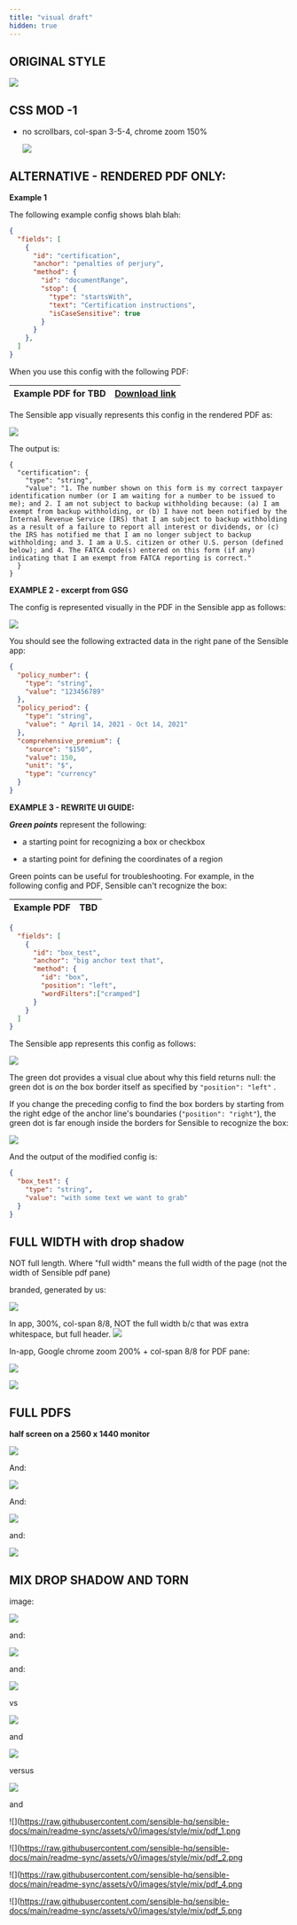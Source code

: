 ```yaml
---
title: "visual draft"
hidden: true
---
```


ORIGINAL STYLE
---


![](https://raw.githubusercontent.com/sensible-hq/sensible-docs/main/readme-sync/assets/v0/images/documentrange_sworn.png)

CSS MOD -1 
----

- no scrollbars, col-span 3-5-4, chrome zoom 150%

  ![](https://raw.githubusercontent.com/sensible-hq/sensible-docs/main/readme-sync/assets/v0/images/style/150.png)

ALTERNATIVE - RENDERED PDF ONLY:
----

**Example 1** 

The following example config shows blah blah:

```json
{
  "fields": [
    {
      "id": "certification",
      "anchor": "penalties of perjury",
      "method": {
        "id": "documentRange",
        "stop": {
          "type": "startsWith",
          "text": "Certification instructions",
          "isCaseSensitive": true
        }
      }
    },
  ]
}
```

When you use this config with the following PDF:

| Example PDF for TBD | [Download link](https://raw.githubusercontent.com/sensible-hq/sensible-docs/main/readme-sync/assets/v0/pdfs/TBD_example.pdf) |
| ------------------- | ------------------------------------------------------------ |
The Sensible app visually represents this config in the rendered PDF as:

![](https://raw.githubusercontent.com/sensible-hq/sensible-docs/main/readme-sync/assets/v0/images/style/pdf_only_1.png)

The output is:

```
{
  "certification": {
    "type": "string",
    "value": "1. The number shown on this form is my correct taxpayer identification number (or I am waiting for a number to be issued to me); and 2. I am not subject to backup withholding because: (a) I am exempt from backup withholding, or (b) I have not been notified by the Internal Revenue Service (IRS) that I am subject to backup withholding as a result of a failure to report all interest or dividends, or (c) the IRS has notified me that I am no longer subject to backup withholding; and 3. I am a U.S. citizen or other U.S. person (defined below); and 4. The FATCA code(s) entered on this form (if any) indicating that I am exempt from FATCA reporting is correct."
  }
}
```



**EXAMPLE 2 - excerpt from GSG**

The config is represented visually in the PDF in the Sensible app as follows:

![](https://raw.githubusercontent.com/sensible-hq/sensible-docs/main/readme-sync/assets/v0/images/style/pdf_2.png)   

You should see the following extracted data in the right pane of the Sensible app:

```json
{
  "policy_number": {
    "type": "string",
    "value": "123456789"
  },
  "policy_period": {
    "type": "string",
    "value": " April 14, 2021 - Oct 14, 2021"
  },
  "comprehensive_premium": {
    "source": "$150",
    "value": 150,
    "unit": "$",
    "type": "currency"
  }
}
```



**EXAMPLE 3 - REWRITE UI GUIDE:**



***Green points*** represent the following:

-  a starting point for recognizing a box or checkbox

-  a starting point for defining the coordinates of a region

Green points can be useful for troubleshooting. For example, in the following config and PDF, Sensible can't recognize the box: 

| Example PDF | TBD  |
| ----------- | ---- |

```json
{
  "fields": [
    {
      "id": "box_test",
      "anchor": "big anchor text that",
      "method": {
        "id": "box",
        "position": "left",
        "wordFilters":["cramped"]
      }
    }
  ]
}
```

The Sensible app represents this config as follows:

![](https://raw.githubusercontent.com/sensible-hq/sensible-docs/main/readme-sync/assets/v0/images/style/pdf_3.png)

The green dot provides a visual clue about why this field returns null: the green dot is *on* the box border itself as specified by `"position": "left"` .



If you change the preceding config to find the box borders by starting from the right edge of the anchor line's boundaries (`"position": "right"`), the green dot is far enough inside the borders for Sensible to recognize the box:

![](https://raw.githubusercontent.com/sensible-hq/sensible-docs/main/readme-sync/assets/v0/images/style/pdf_4.png)

And the output of the modified config is:

```json
{
  "box_test": {
    "type": "string",
    "value": "with some text we want to grab"
  }
}
```

FULL WIDTH with drop shadow
---
NOT full length. Where "full width" means the full width of the page (not the width of Sensible pdf pane)

branded, generated by us:

![](https://raw.githubusercontent.com/sensible-hq/sensible-docs/main/readme-sync/assets/v0/images/style/full_width_1.png)

In app, 300%, col-span 8/8, NOT the full width b/c that was extra whitespace, but full header.
![](https://raw.githubusercontent.com/sensible-hq/sensible-docs/main/readme-sync/assets/v0/images/style/full_width_3.png)

In-app, Google chrome zoom 200% + col-span 8/8 for PDF pane:

![](https://raw.githubusercontent.com/sensible-hq/sensible-docs/main/readme-sync/assets/v0/images/style/full_width_2.png)

![](https://raw.githubusercontent.com/sensible-hq/sensible-docs/main/readme-sync/assets/v0/images/style/full_width_4.png)




FULL PDFS
----

**half screen on a 2560 x 1440 monitor**

![](https://raw.githubusercontent.com/sensible-hq/sensible-docs/main/readme-sync/assets/v0/images/style/full_pdf_1.png)

And:

![](https://raw.githubusercontent.com/sensible-hq/sensible-docs/main/readme-sync/assets/v0/images/style/full_pdf_2.png)

And:

![](https://raw.githubusercontent.com/sensible-hq/sensible-docs/main/readme-sync/assets/v0/images/style/full_pdf_3.png)

and:

![](https://raw.githubusercontent.com/sensible-hq/sensible-docs/main/readme-sync/assets/v0/images/style/full_pdf_4.png)

MIX DROP SHADOW AND TORN
---

image:

![](https://raw.githubusercontent.com/sensible-hq/sensible-docs/main/readme-sync/assets/v0/images/style/mix/pdf_2_crop_width_torn.png)

and:

![](https://raw.githubusercontent.com/sensible-hq/sensible-docs/main/readme-sync/assets/v0/images/style/mix/pdf_3.png)

and:

![](https://raw.githubusercontent.com/sensible-hq/sensible-docs/main/readme-sync/assets/v0/images/style/mix/pdf_3.png)

vs

![](https://raw.githubusercontent.com/sensible-hq/sensible-docs/main/readme-sync/assets/v0/images/style/pdf_1_crop_width.png) 

and

![](https://raw.githubusercontent.com/sensible-hq/sensible-docs/main/readme-sync/assets/v0/images/style/mix/pdf_1_crop_width_torn.png) 

versus

![](https://raw.githubusercontent.com/sensible-hq/sensible-docs/main/readme-sync/assets/v0/images/style/mix/pdf_2_crop_width.png) 

and

![](https://raw.githubusercontent.com/sensible-hq/sensible-docs/main/readme-sync/assets/v0/images/style/mix/pdf_1.png

![](https://raw.githubusercontent.com/sensible-hq/sensible-docs/main/readme-sync/assets/v0/images/style/mix/pdf_2.png

![](https://raw.githubusercontent.com/sensible-hq/sensible-docs/main/readme-sync/assets/v0/images/style/mix/pdf_4.png

![](https://raw.githubusercontent.com/sensible-hq/sensible-docs/main/readme-sync/assets/v0/images/style/mix/pdf_5.png

